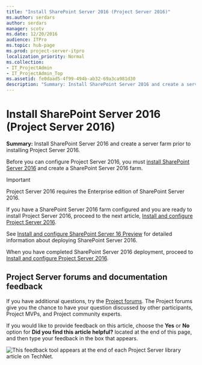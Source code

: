 ```yaml
---
title: "Install SharePoint Server 2016 (Project Server 2016)"
ms.author: serdars
author: serdars
manager: scotv
ms.date: 12/20/2016
audience: ITPro
ms.topic: hub-page
ms.prod: project-server-itpro
localization_priority: Normal
ms.collection:
- IT_ProjectAdmin
- IT_ProjectAdmin_Top
ms.assetid: fe0daad5-4f99-494b-ab32-69a3ca981d30
description: "Summary: Install SharePoint Server 2016 and create a server farm prior to installing Project Server 2016."
---
```


# Install SharePoint Server 2016 (Project Server 2016)
 
 **Summary:** Install SharePoint Server 2016 and create a server farm prior to installing Project Server 2016.
  
Before you can configure Project Server 2016, you must [install SharePoint Server 2016](install-sharepoint-server-2016-project-server-2016.md) and create a SharePoint Server 2016 farm.
  
> [!IMPORTANT]
> Project Server 2016 requires the Enterprise edition of SharePoint Server 2016. 
  
If you have a SharePoint Server 2016 farm configured and you are ready to install Project Server 2016, proceed to the next article, [Install and configure Project Server 2016](install-and-configure-project-server-2016.md).
  
See [Install and configure SharePoint Server 16 Preview](https://technet.microsoft.com/library/8a911115-de8a-4cf3-9701-f5ba78fa8bfc.aspx) for detailed information about deploying SharePoint Server 2016.
  
When you have completed SharePoint Server 2016 deployment, proceed to [Install and configure Project Server 2016](install-and-configure-project-server-2016.md).
  
## Project Server forums and documentation feedback

If you have additional questions, try the [Project forums](https://social.technet.microsoft.com/Forums/en-US/category/project). The Project forums give you the chance to have your question discussed by other participants, Project MVPs, and Project community experts.
  
If you would like to provide feedback on this article, choose the **Yes** or **No** option for **Did you find this article helpful?** located at the end of this page, and then type your feedback in the box that appears.
  
![This feedback tool appears at the end of each Project Server library article on TechNet.](images/technetFeedbackBox.png)
  

